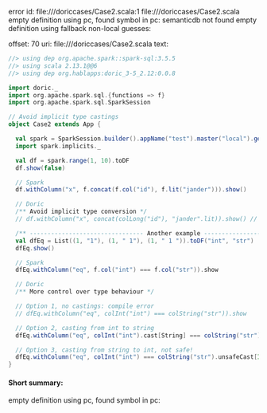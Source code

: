 error id: file://<WORKSPACE>/doriccases/Case2.scala:1
file://<WORKSPACE>/doriccases/Case2.scala
empty definition using pc, found symbol in pc: 
semanticdb not found
empty definition using fallback
non-local guesses:

offset: 70
uri: file://<WORKSPACE>/doriccases/Case2.scala
text:
```scala
//> using dep org.apache.spark::spark-sql:3.5.5
//> using scala 2.13.1@@6
//> using dep org.hablapps:doric_3-5_2.12:0.0.8

import doric._
import org.apache.spark.sql.{functions => f}
import org.apache.spark.sql.SparkSession

// Avoid implicit type castings
object Case2 extends App {

  val spark = SparkSession.builder().appName("test").master("local").getOrCreate()
  import spark.implicits._

  val df = spark.range(1, 10).toDF
  df.show(false)

  // Spark
  df.withColumn("x", f.concat(f.col("id"), f.lit("jander"))).show()

  // Doric
  /** Avoid implicit type conversion */
  // df.withColumn("x", concat(colLong("id"), "jander".lit)).show() // .cast[String]

  /** -------------------------------- Another example -------------------------------- */
  val dfEq = List((1, "1"), (1, " 1"), (1, " 1 ")).toDF("int", "str")
  dfEq.show()

  // Spark
  dfEq.withColumn("eq", f.col("int") === f.col("str")).show

  // Doric
  /** More control over type behaviour */

  // Option 1, no castings: compile error
  // dfEq.withColumn("eq", colInt("int") === colString("str")).show

  // Option 2, casting from int to string
  dfEq.withColumn("eq", colInt("int").cast[String] === colString("str")).show

  // Option 3, casting from string to int, not safe!
  dfEq.withColumn("eq", colInt("int") === colString("str").unsafeCast[Int]).show
}

```


#### Short summary: 

empty definition using pc, found symbol in pc: 